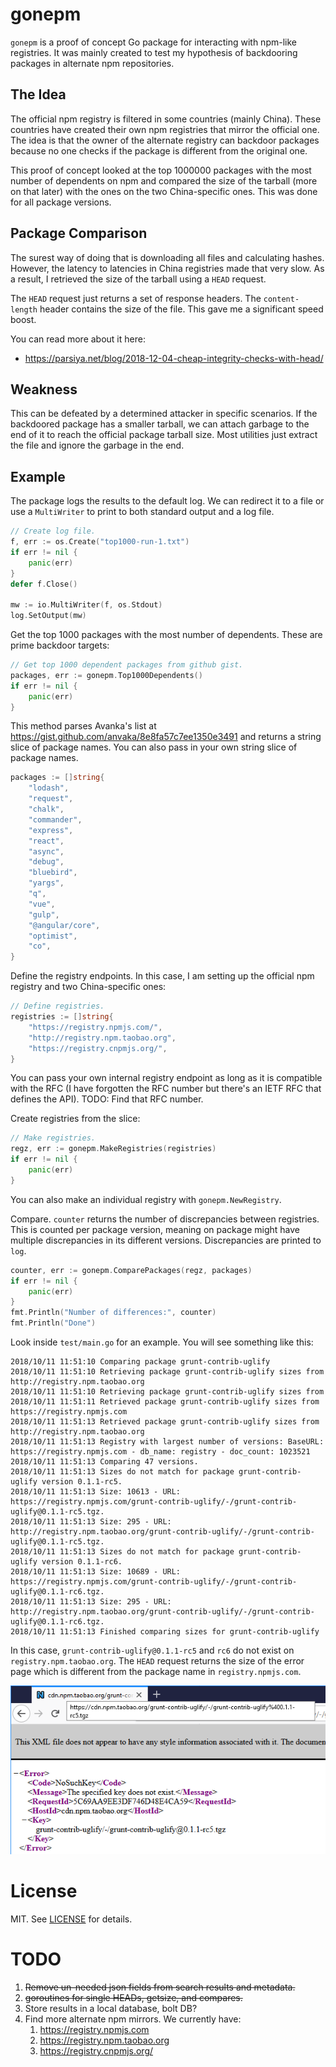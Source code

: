 # gonepm
`gonepm` is a proof of concept Go package for interacting with npm-like registries. It was mainly created to test my hypothesis of backdooring packages in alternate npm repositories.

## The Idea
The official npm registry is filtered in some countries (mainly China). These countries have created their own npm registries that mirror the official one. The idea is that the owner of the alternate registry can backdoor packages because no one checks if the package is different from the original one.

This proof of concept looked at the top 1000000 packages with the most number of dependents on npm and compared the size of the tarball (more on that later) with the ones on the two China-specific ones. This was done for all package versions.

## Package Comparison
The surest way of doing that is downloading all files and calculating hashes. However, the latency to latencies in China registries made that very slow. As a result, I retrieved the size of the tarball using a `HEAD` request.

The `HEAD` request just returns a set of response headers. The `content-length` header contains the size of the file. This gave me a significant speed boost.

You can read more about it here:

* https://parsiya.net/blog/2018-12-04-cheap-integrity-checks-with-head/

## Weakness
This can be defeated by a determined attacker in specific scenarios. If the backdoored package has a smaller tarball, we can attach garbage to the end of it to reach the official package tarball size. Most utilities just extract the file and ignore the garbage in the end.

## Example
The package logs the results to the default log. We can redirect it to a file or use a `MultiWriter` to print to both standard output and a log file.


``` go
// Create log file.
f, err := os.Create("top1000-run-1.txt")
if err != nil {
    panic(err)
}
defer f.Close()

mw := io.MultiWriter(f, os.Stdout)
log.SetOutput(mw)
```

Get the top 1000 packages with the most number of dependents. These are prime backdoor targets:

``` go
// Get top 1000 dependent packages from github gist.
packages, err := gonepm.Top1000Dependents()
if err != nil {
    panic(err)
}
```

This method parses Avanka's list at https://gist.github.com/anvaka/8e8fa57c7ee1350e3491 and returns a string slice of package names. You can also pass in your own string slice of package names.

``` go
packages := []string{
    "lodash",
    "request",
    "chalk",
    "commander",
    "express",
    "react",
    "async",
    "debug",
    "bluebird",
    "yargs",
    "q",
    "vue",
    "gulp",
    "@angular/core",
    "optimist",
    "co",
}
```

Define the registry endpoints. In this case, I am setting up the official npm registry and two China-specific ones:

``` go
// Define registries.
registries := []string{
    "https://registry.npmjs.com/",
    "http://registry.npm.taobao.org",
    "https://registry.cnpmjs.org/",
}
```

You can pass your own internal registry endpoint as long as it is compatible with the RFC (I have forgotten the RFC number but there's an IETF RFC that defines the API). TODO: Find that RFC number.

Create registries from the slice:

``` go
// Make registries.
regz, err := gonepm.MakeRegistries(registries)
if err != nil {
    panic(err)
}
```

You can also make an individual registry with `gonepm.NewRegistry`.

Compare. `counter` returns the number of discrepancies between registries. This is counted per package version, meaning on package might have multiple discrepancies in its different versions. Discrepancies are printed to `log`.

``` go
counter, err := gonepm.ComparePackages(regz, packages)
if err != nil {
    panic(err)
}
fmt.Println("Number of differences:", counter)
fmt.Println("Done")
```

Look inside `test/main.go` for an example. You will see something like this:

```
2018/10/11 11:51:10 Comparing package grunt-contrib-uglify
2018/10/11 11:51:10 Retrieving package grunt-contrib-uglify sizes from http://registry.npm.taobao.org
2018/10/11 11:51:10 Retrieving package grunt-contrib-uglify sizes from 
2018/10/11 11:51:11 Retrieved package grunt-contrib-uglify sizes from https://registry.npmjs.com
2018/10/11 11:51:13 Retrieved package grunt-contrib-uglify sizes from http://registry.npm.taobao.org
2018/10/11 11:51:13 Registry with largest number of versions: BaseURL: https://registry.npmjs.com - db_name: registry - doc_count: 1023521
2018/10/11 11:51:13 Comparing 47 versions.
2018/10/11 11:51:13 Sizes do not match for package grunt-contrib-uglify version 0.1.1-rc5.
2018/10/11 11:51:13 Size: 10613 - URL: https://registry.npmjs.com/grunt-contrib-uglify/-/grunt-contrib-uglify@0.1.1-rc5.tgz.
2018/10/11 11:51:13 Size: 295 - URL: http://registry.npm.taobao.org/grunt-contrib-uglify/-/grunt-contrib-uglify@0.1.1-rc5.tgz.
2018/10/11 11:51:13 Sizes do not match for package grunt-contrib-uglify version 0.1.1-rc6.
2018/10/11 11:51:13 Size: 10689 - URL: https://registry.npmjs.com/grunt-contrib-uglify/-/grunt-contrib-uglify@0.1.1-rc6.tgz.
2018/10/11 11:51:13 Size: 295 - URL: http://registry.npm.taobao.org/grunt-contrib-uglify/-/grunt-contrib-uglify@0.1.1-rc6.tgz.
2018/10/11 11:51:13 Finished comparing sizes for grunt-contrib-uglify
```

In this case, `grunt-contrib-uglify@0.1.1-rc5` and `rc6` do not exist on `registry.npm.taobao.org`. The `HEAD` request returns the size of the error page which is different from the package name in `registry.npmjs.com`.

![package does not exist](.github/01.png)

# License
MIT. See [LICENSE](license) for details.

# TODO

1. ~~Remove un-needed json fields from search results and metadata.~~
2. ~~goroutines for single HEADs, getsize, and compares.~~
3. Store results in a local database, bolt DB?
4. Find more alternate npm mirrors. We currently have:
   1. https://registry.npmjs.com
   2. https://registry.npm.taobao.org
   3. https://registry.cnpmjs.org/
